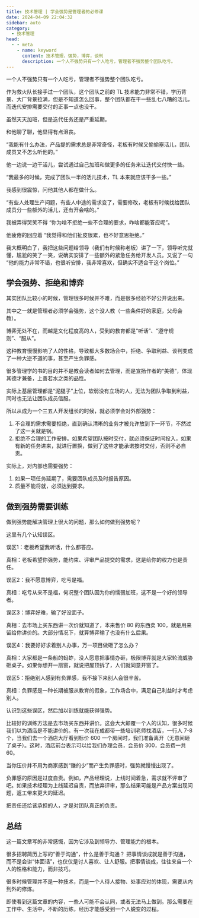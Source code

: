 ```yaml
---
title: 技术管理 | 学会强势是管理者的必修课
date: 2024-04-09 22:04:32
sidebar: auto
category: 
  - 技术管理
head:
  - - meta
    - name: keyword
      content: 技术管理，强势，博弈，谈判
      description: 一个人不强势只有一个人吃亏，管理者不强势整个团队吃亏。
---
```


一个人不强势只有一个人吃亏，管理者不强势整个团队吃亏。

作为救火队长接手过一个团队，这个团队之前的 TL 技术能力非常不错，学历背景、大厂背景拉满，但是不知道怎么回事，整个团队都在干一些乱七八糟的活儿，而迭代安排需要交付的正事一点也没干。

虽然天天加班，但是迭代任务还是严重延期。

和他聊了聊，他显得有点沮丧。

“我能有什么办法，产品提的需求总是非常奇怪，老板有时候又偷偷塞活儿，团队成员又不怎么听他的。”

他一边说一边干活儿，尝试通过自己加班和做更多的任务来让迭代交付快一些。

“我最多的时候，完成了团队一半的活儿技术，TL 本来就应该干多一些。”

我感到很震惊，问他其他人都在做什么。

“有些人处理生产问题，有些人中途的需求变了，需要修改，老板有时候找给团队成员分一些额外的活儿，还有开会啥的。” 

我被弄得哭笑不得 “你为啥不拒绝一些不合理的要求，咋啥都能答应呢”。

他疲倦的回应着 “我觉得和他们扯皮很累，也不好意思拒绝。”

我大概明白了，我把这些问题给领导（我们有时候称老板）讲了一下，领导听完就懂，尴尬的笑了一笑，说确实安排了一些额外的紧急任务给开发人员。又说了一句 “他的能力非常不错，也很听安排，我非常喜欢，但确实不适合干这个岗位。”

## 学会强势、拒绝和博弈

其实团队比较小的时候，管理很多时候并不难，而是很多经验不好公开说出来。

其中之一就是管理者必须学会强势，这个没人教（一些条件好的家庭，父母会教）。

博弈无处不在，而越是文化程度高的人，受到的教育都是“听话”、“遵守规则”、“服从”。

这种教育慢慢影响了人的性格，导致都大多数场合中，拒绝、争取利益、谈判变成了一种大逆不道的事，甚至产生负罪感。

很多管理学的书的目的并不是教会读者如何去管理，而是宣扬作者的“美德”，体现其德才兼备，上善若水之类的品性。

实际上基层管理都是“泥腿子”上位，软弱没有立场的人，无法为团队争取到利益，同时也无法让团队成员信服。

所以从成为一个三五人开发组长的时候，就必须学会对外部强势：

1. 不合理的需求需要拒绝，直到确认清晰的业务才被允许放到下一环节，不然过了这一关就是锅。
2. 拒绝不合理的工作安排。如果希望团队按时交付，就必须保证时间投入，如果有新的任务进来，就进行置换，做到了这些才能承诺按时交付，否则不必自责。

实际上，对内部也需要强势：

1. 如果一项任务延期了，需要团队成员及时报告原因。
2. 质量不能将就，必须达到要求。


## 做到强势需要训练

做到强势能解决管理上很大的问题，那么如何做到强势呢？

这里有几个认知误区。

误区1：老板希望我听话，什么都答应。

真相：老板希望你强势，能约束、评审产品提交的需求，这是给你的权力也是责任。

误区2：我不愿意博弈，吃亏是福。

真相：吃亏从来不是福，何况整个团队因为你的懦弱加班，这不是一个好的领导者。

误区3：博弈好难，输了好没面子。

真相：去市场上买东西讲一次价就知道了，本来售价 80 的东西卖 100，就是用来留给你讲价的。大部分情况下，就算博弈输了也没有什么后果。

误区4：我要好好求着别人办事，万一项目做砸了怎么办？

真相：大家都是一条船的蚂蚱，没人愿意把事情办砸，极限博弈就是大家轮流威胁砸桌子。如果你想开一扇窗，就说把屋顶拆了，人们就同意开窗了。

误区5：拒绝别人感到有负罪感，我不接下来别人会很辛苦。

真相：负罪感是一种长期被服从教育的假象，工作场合中，满足自己利益时才考虑别人。

认识到这些误区，然后加以训练就能获得强势。

比较好的训练方法是去市场买东西并讲价。这会大大颠覆一个人的认知，很多时候我们以为酒店是不能讲价的。有一次我在成都带一些培训老师找酒店，一行人 7-8 个，当我们去一个酒店大厅看到标价 600 一个房间时，我们准备离开（无意间砸了桌子）。这时，酒店前台表示可以给我们办理会员，会员价 300，会员费一共 60。

当你压价并不用为商家感到“赚的少”而产生负罪感时，强势就慢慢出现了。

负罪感的原因是过度自责。例如，产品经理说，上线时间着急，需求就不评审了吧。如果技术经理为上线延迟自责，而放弃评审，那么结果可能是产品方案出现问题，返工带来更大的延迟。

把责任还给该承担的人，才是对团队真正的负责。

## 总结

这一篇文章写的非常感慨，因为它涉及到领导力、管理能力的根本。

很多招聘简历上写的“善于沟通”，什么是善于沟通？ 把事情谈成就是善于沟通，而不是会讲“体面话”，也仅仅是讨人喜欢、让人舒服。把事情谈成，往往来自一个人的性格和能力，而非技巧。

很多时候管理并不是一种技术，而是一个人待人接物、处事应对的体现，需要从内到外的修炼。

即使看到这篇文章的内容，一些人可能不会认同，或者无法马上做到。那么需要在工作中、生活中，不断的历练，经历才能感受到一个人蜕变的过程。
